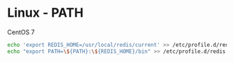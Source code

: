 # Linux - PATH

CentOS 7

```bash
echo 'export REDIS_HOME=/usr/local/redis/current' >> /etc/profile.d/redis.sh
echo "export PATH=\${PATH}:\${REDIS_HOME}/bin" >> /etc/profile.d/redis.sh
```